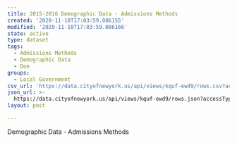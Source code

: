 ```yaml
---
title: 2015-2016 Demographic Data - Admissions Methods
created: '2020-11-10T17:03:59.086155'
modified: '2020-11-10T17:03:59.086166'
state: active
type: dataset
tags:
  - Admissions Methods
  - Demographic Data
  - Doe
groups:
  - Local Government
csv_url: 'https://data.cityofnewyork.us/api/views/kquf-ewd9/rows.csv?accessType=DOWNLOAD'
json_url: >-
  https://data.cityofnewyork.us/api/views/kquf-ewd9/rows.json?accessType=DOWNLOAD
layout: post

---
```

Demographic Data - Admissions Methods

